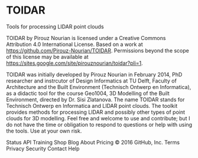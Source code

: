 # TOIDAR
Tools for processing LIDAR point clouds

TOIDAR by Pirouz Nourian is licensed under a Creative Commons Attribution 4.0 International License.
Based on a work at https://github.com/Pirouz-Nourian/TOIDAR.
Permissions beyond the scope of this license may be available at https://sites.google.com/site/pirouznourian/toidar?pli=1.

TOIDAR was initially developed by Pirouz Nourian in February 2014, PhD researcher and instrcutor of Design Informatics at TU Delft, Faculty of Architecture and the Built Environment (Technisch Ontwerp en Informatica), as a didactic tool for the course Geo1004, 3D Modelling of the Built Environment, directed by Dr. Sisi Zlatanova. The name TOIDAR stands for Technisch Ontwerp en Informatica and LIDAR point clouds. The toolkit provides methods for processing LIDAR and possibly other types of point clouds for 3D modelling. Feel free and welcome to use and contribute; but I do not have the time or obligation to respond to questions or help with using the tools. Use at your own risk. 


Status API Training Shop Blog About Pricing
© 2016 GitHub, Inc. Terms Privacy Security Contact Help
